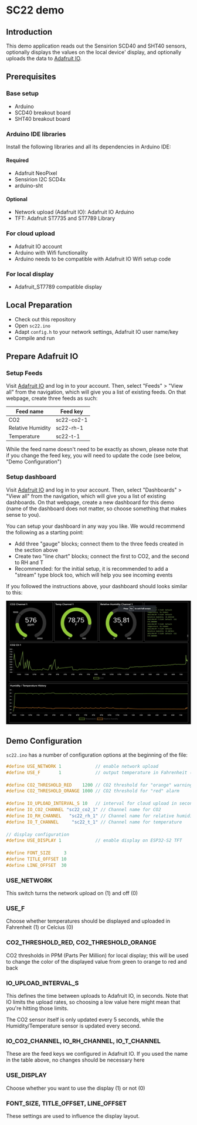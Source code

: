 # SC22 demo

## Introduction

This demo application reads out the Sensirion SCD40 and SHT40 sensors, optionally displays the values on the local device' display, and optionally uploads the data to [Adafruit IO](https://io.adafruit.com).

## Prerequisites

### Base setup
- Arduino
- SCD40 breakout board
- SHT40 breakout board

### Arduino IDE libraries

Install the following libraries and all its dependencies in Arduino IDE:

#### Required
- Adafruit NeoPixel
- Sensirion I2C SCD4x
- arduino-sht

#### Optional
- Network upload (Adafruit IO): Adafruit IO Arduino
- TFT: Adafruit ST7735 and ST7789 Library

### For cloud upload 
- Adafruit IO account
- Arduino with Wifi functionality
- Arduino needs to be compatible with Adafruit IO Wifi setup code

### For local display
- Adafruit_ST7789 compatible display


## Local Preparation
- Check out this repository
- Open `sc22.ino`
- Adapt `config.h` to your network settings, Adafruit IO user name/key
- Compile and run

## Prepare Adafruit IO

### Setup Feeds
Visit [Adafruit IO](https://io.adafruit.com) and log in to your account. Then, select "Feeds" > "View all" from the navigation, which will give you a list of existing feeds. On that webpage, create three feeds as such:

|Feed name|Feed key|
|----------|-------|
|CO2|sc22-co2-1|
|Relative Humidity|sc22-rh-1|
|Temperature|sc22-t-1|

While the feed name doesn't need to be exactly as shown, please note that if you change the feed key, you will need to update the code (see below, "Demo Configuration")

### Setup dashboard
Visit [Adafruit IO](https://io.adafruit.com) and log in to your account. Then, select "Dashboards" > "View all" from the navigation, which will give you a list of existing dashboards. On that webpage, create a new dashboard for this demo (name of the dashboard does not matter, so choose something that makes sense to you).

You can setup your dashboard in any way you like. We would recommend the following as a starting point:
- Add three "gauge" blocks; connect them to the three feeds created in the section above
- Create two "line chart" blocks; connect the first to CO2, and the second to RH and T
- Recommended: for the initial setup, it is recommended to add a "stream" type block too, which will help you see incoming events

If you followed the instructions above, your dashboard should looks similar to this:

![Dashboard](assets/dashboard.jpg)

## Demo Configuration

`sc22.ino` has a number of configuration options at the beginning of the file:

```c++
#define USE_NETWORK 1             // enable network upload
#define USE_F       1             // output temperature in Fahrenheit (alternative: Celcius)

#define CO2_THRESHOLD_RED    1200 // CO2 threshold for "orange" warning
#define CO2_THRESHOLD_ORANGE 1000 // CO2 threshold for "red" alarm

#define IO_UPLOAD_INTERVAL_S 10   // interval for cloud upload in seconds
#define IO_CO2_CHANNEL "sc22_co2_1" // Channel name for CO2
#define IO_RH_CHANNEL   "sc22_rh_1" // Channel name for relative humidity
#define IO_T_CHANNEL     "sc22_t_1" // Channel name for temperature

// display configuration
#define USE_DISPLAY 1             // enable display on ESP32-S2 TFT

#define FONT_SIZE     3
#define TITLE_OFFSET 10
#define LINE_OFFSET  30
```

### USE_NETWORK
This switch turns the network upload on (1) and off (0)

### USE_F
Choose whether temperatures should be displayed and uploaded in Fahrenheit (1) or Celcius (0)

### CO2_THRESHOLD_RED, CO2_THRESHOLD_ORANGE
CO2 thresholds in PPM (Parts Per Million) for local display; this will be used to change the color of the displayed value from green to orange to red and back

### IO_UPLOAD_INTERVAL_S
This defines the time between uploads to Adafruit IO, in seconds. Note that IO limits the upload rates, so choosing a low value here might mean that you're hitting those limits.

The CO2 sensor itself is only updated every 5 seconds, while the Humidity/Temperature sensor is updated every second.

### IO_CO2_CHANNEL, IO_RH_CHANNEL, IO_T_CHANNEL
These are the feed keys we configured in Adafruit IO. If you used the name in the table above, no changes should be necessary here

### USE_DISPLAY
Choose whether you want to use the display (1) or not (0)

### FONT_SIZE, TITLE_OFFSET, LINE_OFFSET
These settings are used to influence the display layout.

